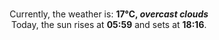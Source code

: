 <p  align="center"><br/>Currently, the weather is: <b> 17°C, <i>overcast clouds</i></b></br>Today, the sun rises at <b>05:59</b> and sets at <b>18:16</b>.</p>